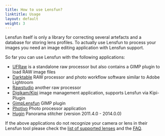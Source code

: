 ```yaml
---
title: How to use Lensfun?
linktitle: Usage
layout: default
weight: 3
---
```

Lensfun itself is only a library for correcting several artefacts and a database for storing lens profiles. To actually use Lensfun to process your images you need an image editing application with Lensfun support.

So far you can use Lensfun with the following applications:

* <a href="http://ufraw.sourceforge.net/">UFRaw</a> is a standalone raw processor but also contains a GIMP plugin to load RAW image files
* <a href="http://www.darktable.org/">Darktable</a> RAW processor and photo workflow software similar to Adobe Lightroom
* <a href="http://rawstudio.org/">Rawstudio</a> another raw processor
* <a href="http://digikam.org/">Digikam/Kipi</a> image management application, supports Lensfun via Kipi-Plugin
* <a href="http://seebk.github.io/GIMP-Lensfun/">GimpLensfun</a> GIMP plugin
* <a href="http://photivo.org/">Photivo</a> Photo processor application
* <a href="http://hugin.sourceforge.net/">Hugin</a> Panorama stitcher (version 2011.4.0 - 2014.0.0)

If the above applications do not recognize your camera or lens in their Lensfun tool please check the <a href="/lenslist/">list of supported lenses</a> and the <a href="/faq/">FAQ</a>.


